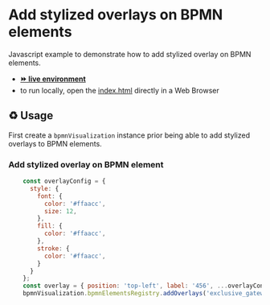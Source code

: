 # Add stylized overlays on BPMN elements

Javascript example to demonstrate how to add stylized overlay on BPMN elements.
- [__⏩ live environment__](https://cdn.statically.io/gh/process-analytics/bpmn-visualization-examples/master/examples/overlays/add-stylized/index.html)
- to run locally, open the [index.html](index.html) directly in a Web Browser

## ♻️ Usage

First create a `bpmnVisualization` instance prior being able to add stylized overlays to BPMN elements.

### Add stylized overlay on BPMN element

```javascript
    const overlayConfig = {
      style: {
        font: {
          color: '#ffaacc',
          size: 12,
        },
        fill: {
          color: '#ffaacc',
        },
        stroke: {
          color: '#ffaacc',
        }
      }
    };
    const overlay = { position: 'top-left', label: '456', ...overlayConfig };
    bpmnVisualization.bpmnElementsRegistry.addOverlays('exclusive_gateway_id', overlay);
```
